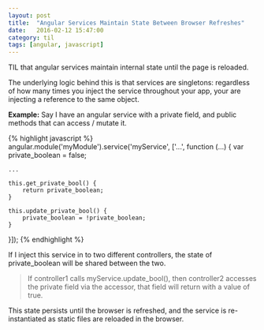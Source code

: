 ```yaml
---
layout: post
title:  "Angular Services Maintain State Between Browser Refreshes"
date:   2016-02-12 15:47:00
category: til
tags: [angular, javascript]
---
```


TIL that angular services maintain internal state until the page is reloaded.

The underlying logic behind this is that services are singletons: regardless of how many times you inject the service throughout your app, your are injecting a reference to the same object.

__Example:__ Say I have an angular service with a private field, and public methods that can access / mutate it.

{% highlight javascript %}
angular.module('myModule').service('myService', ['...', function (...) {
	var private_boolean = false;

	...

	this.get_private_bool() {
		return private_boolean;
	}

	this.update_private_bool() {
		private_boolean = !private_boolean;
	}


}]);
{% endhighlight %}

If I inject this service in to two different controllers, the state of private_boolean will be shared between the two.

> If controller1 calls myService.update_bool(), then controller2 accesses the private field via the accessor, that field will return with a value of true.

This state persists until the browser is refreshed, and the service is re-instantiated as static files are reloaded in the browser.
